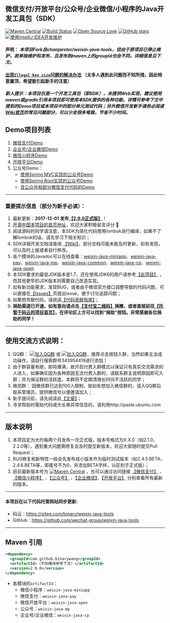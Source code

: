 微信支付/开放平台/公众号/企业微信/小程序的Java开发工具包（SDK）
---------------------------------
[![Maven Central](https://maven-badges.herokuapp.com/maven-central/com.github.binarywang/weixin-java-parent/badge.svg)](https://maven-badges.herokuapp.com/maven-central/com.github.binarywang/weixin-java-parent)
[![Build Status](https://travis-ci.org/Wechat-Group/weixin-java-tools.svg?branch=develop)](https://travis-ci.org/Wechat-Group/weixin-java-tools)
[![Open Source Love](https://badges.frapsoft.com/os/v1/open-source.svg?v=103)](https://github.com/ellerbrock/open-source-badges/)
[![GitHub stars](https://img.shields.io/github/stars/badges/shields.svg?style=social&label=Stars)](https://github.com/Wechat-Group/weixin-java-tools)
[![使用IntelliJ IDEA开发维护](https://img.shields.io/badge/IntelliJ%20IDEA-提供支持-blue.svg)](https://www.jetbrains.com/idea/)


#### 声明： ***本项目Fork自chanjarster/weixin-java-tools，但由于原项目已停止维护，故单独维护和发布，且发布到maven上的groupId也会不同，详细信息见下文。***

#### [出现`Illegal key size`问题的解决办法](https://github.com/Wechat-Group/weixin-java-tools/wiki/%E5%8A%A0%E8%A7%A3%E5%AF%86%E7%9A%84%E5%BC%82%E5%B8%B8%E5%A4%84%E7%90%86%E5%8A%9E%E6%B3%95) （太多人遇到此问题而不知所措，因此特意置顶，希望能引起新手的注意）

***新人提示：本项目仅是一个开发工具包（即SDK），未提供Web实现，建议使用maven或gradle引用本项目即可使用本SDK提供的各种功能，详情可参考下文中提到的Demo项目或本项目中的部分单元测试代码；另外微信开发新手请务必阅读[Wiki首页](https://github.com/Wechat-Group/weixin-java-tools/wiki)的常见问题部分，可以少走很多弯路，节省不少时间。***

## Demo项目列表
1. [微信支付Demo](http://gitee.com/binary/weixin-java-pay-demo)
1. [企业号/企业微信Demo](http://gitee.com/binary/weixin-java-cp-demo)
1. [微信小程序Demo](http://gitee.com/binary/weixin-java-miniapp-demo)
1. [开放平台Demo](http://gitee.com/binary/weixin-java-open-demo)
1. 公众号Demo：
	- [使用Spring MVC实现的公众号Demo](http://gitee.com/binary/weixin-java-mp-demo)
	- [使用Spring Boot实现的公众号Demo](http://gitee.com/binary/weixin-java-mp-demo-springboot)
	- [含公众号和部分微信支付代码的Demo](http://gitee.com/binary/weixin-java-tools-springmvc)

---------------------------------
### 重要提示信息（部分为新手必读）：
1. 最新更新：**2017-12-01 发布[【2.9.0正式版】](https://github.com/Wechat-Group/weixin-java-tools/releases)**！
1. [开源中国本项目的首页地址](https://www.oschina.net/p/weixin-java-tools-new)，欢迎大家积极留言评分 🙂
1. 阅读源码的同学请注意，本SDK为简化代码使用lombok进行编译，如果不了解lombok的话，请先学习下相关知识；
1. SDK详细开发文档请查阅 [【Wiki】](https://github.com/wechat-group/weixin-java-tools/wiki)，部分文档可能未能及时更新，如有发现，可以及时上报或者自行修改。
1. 各个模块的Javadoc可以在线查看：[weixin-java-miniapp](https://binarywang.github.io/weixin-java-miniapp-javadoc/)、[weixin-java-pay](https://binarywang.github.io/weixin-java-pay-javadoc/)、[weixin-java-mp](https://binarywang.github.io/weixin-java-mp-javadoc/)、[weixin-java-common](https://binarywang.github.io/weixin-java-common-javadoc/)、[weixin-java-cp](https://binarywang.github.io/weixin-java-cp-javadoc/)、[weixin-java-open](https://binarywang.github.io/weixin-java-open-javadoc/)
1. 本SDK要求的最低JDK版本是1.7，还在使用JDK6的用户请参考[【此项目】]( https://github.com/binarywang/weixin-java-tools-for-jdk6) ，而其他更早的JDK版本则需要自己改造实现。
1. 如有新功能需求，发现BUG，或者由于微信官方接口调整导致的代码问题，可以直接在[【Issues】](https://github.com/Wechat-Group/weixin-java-tools/issues)页提出issue，便于讨论追踪问题；
1. 如果想贡献代码，请阅读[【代码贡献指南】](contribution.md)；
1. **捐助渠道已开通，如有意向请点击[【支付宝二维码】](alipay_qrcode.jpg)捐赠，或者直接前往[【托管于码云的项目首页】](http://gitee.com/binary/weixin-java-tools)，在评论区上方可以找到“捐助”按钮。非常感谢各位捐助的同学！**

---------------------------------
## 使用交流方式说明：
1. QQ群： [![加入QQ群](https://img.shields.io/badge/QQ群-343954419-blue.svg)](http://shang.qq.com/wpa/qunwpa?idkey=731dc3e7ea31ebe25376cc1a791445468612c63fd0e9e05399b088ec81fd9e15) 或 [![加入QQ群](https://img.shields.io/badge/QQ群-343954419-blue.svg)](http://jq.qq.com/?_wv=1027&k=40lRskK)，推荐点击按钮入群，当然如果无法成功操作，请自行搜索群号343954419进行添加 ）
1. 由于群容量有限，即将爆满，故开启付费入群模式以保证只有真实交流需求的人进入，如果确实因为各种原因无法付费入群的，请联系群主说明原因即可入群；并为保证群的活跃度，本群将不定期清理长时间不活跃的同学；
1. 微信群： 因微信群已达到100人限制，故如有想加入微信群的，请入QQ群后联系管理员，提供微信号以便邀请加入；
1. 新手提问前，请先阅读此[【文章】](http://www.dianbo.org/9238/stone/tiwendezhihui.htm)；
1. 寻求帮助时需贴代码或大长串异常信息的，请利用http://paste.ubuntu.com

---------------------------------
## 版本说明
1. 本项目定为大约每两个月发布一次正式版，版本号格式为X.X.0（如2.1.0，2.2.0等），遇到重大问题需修复会及时提交新版本，欢迎大家随时提交Pull Request；
1. BUG修复和新特性一般会先发布成小版本作为临时测试版本（如2.4.5.BETA，2.4.6.BETA等，即尾号不为0，并添加BETA字样，以区别于正式版）；
1. 目前最新版本号为 [![Maven Central](https://maven-badges.herokuapp.com/maven-central/com.github.binarywang/weixin-java-parent/badge.svg)](https://maven-badges.herokuapp.com/maven-central/com.github.binarywang/weixin-java-parent) ，也可以通过访问链接 [【微信支付】](http://search.maven.org/#search%7Cgav%7C1%7Cg%3A%22com.github.binarywang%22%20AND%20a%3A%22weixin-java-pay%22) 、[【微信小程序】](http://search.maven.org/#search%7Cgav%7C1%7Cg%3A%22com.github.binarywang%22%20AND%20a%3A%22weixin-java-miniapp%22) 、[【公众号】](http://search.maven.org/#search%7Cgav%7C1%7Cg%3A%22com.github.binarywang%22%20AND%20a%3A%22weixin-java-mp%22) 、[【企业微信】](http://search.maven.org/#search%7Cgav%7C1%7Cg%3A%22com.github.binarywang%22%20AND%20a%3A%22weixin-java-cp%22)、[【开放平台】](http://search.maven.org/#search%7Cgav%7C1%7Cg%3A%22com.github.binarywang%22%20AND%20a%3A%22weixin-java-open%22)
分别查看所有最新的版本。 

---------------------------------
#### 本项目在以下代码托管网站同步更新:
* 码云：https://gitee.com/binary/weixin-java-tools
* GitHub：https://github.com/wechat-group/weixin-java-tools

---------------------------------
## Maven 引用
```xml
<dependency>
  <groupId>com.github.binarywang</groupId>
  <artifactId>（不同模块参考下文）</artifactId>
  <version>2.9.0</version>
</dependency>
```
* 各模块的`artifactId`：
  - 微信小程序：`weixin-java-miniapp`   
  - 微信支付：`weixin-java-pay`
  - 微信开放平台：`weixin-java-open`   
  - 公众号：`weixin-java-mp`    
  - 企业号/企业微信：`weixin-java-cp`
